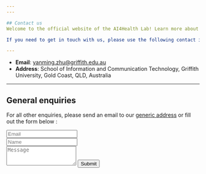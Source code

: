 ```yaml
---
---

## Contact us
Welcome to the official website of the AI4Health Lab! Learn more about our research and latest updates.

If you need to get in touch with us, please use the following contact information:

---
```


- **Email**: [yanming.zhu@griffith.edu.au](yanming.zhu@griffith.edu.au)  
- **Address**: School of Information and Communication Technology, Griffith University, Gold Coast, QLD, Australia  

---

## General enquiries

For all other enquiries, please send an email to our [generic address](a.liew@griffith.edu.au) 
or fill out the form below :

<form action="https://formspree.io/repidemicsconsortium@gmail.com" method="POST" class="form" id="contact-form">
  <div class="row">
    <div class="col-xs-6">
      <input type="email" name="_replyto" class="form-control input-lg" placeholder="Email" title="Email">
    </div>
    <div class="col-xs-6">
      <input type="text" name="name" class="form-control input-lg" placeholder="Name" title="Name">
    </div>
  </div>
  <input type="hidden" name="_subject" value="General enquiry from RECON website">
  <textarea type="text" name="content" class="form-control input-lg" placeholder="Message" title="Message" required="required" rows="3"></textarea>
  <input type="text" name="_gotcha" style="display:none">
  <input type="hidden" name="_next" value="./contact?message=Your message was sent successfully, thanks!" />
  <button type="submit" class="btn btn-lg btn-primary">Submit</button>
</form>
